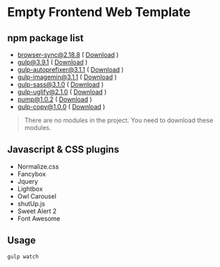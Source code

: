 # Empty Frontend Web Template

## npm package list

* browser-sync@2.18.8 ( [Download](https://www.npmjs.com/package/browser-sync) )
* gulp@3.9.1 ( [Download](https://www.npmjs.com/package/gulp) )
* gulp-autoprefixer@3.1.1 ( [Download](https://www.npmjs.com/package/autoprefixer) )
* gulp-imagemin@3.1.1 ( [Download](https://www.npmjs.com/package/gulp-imagemin) )
* gulp-sass@3.1.0 ( [Download](https://www.npmjs.com/package/gulp-sass) )
* gulp-uglify@2.1.0 ( [Download](https://www.npmjs.com/package/gulp-uglify) )
* pump@1.0.2 ( [Download](https://www.npmjs.com/package/pump) )
* gulp-copy@1.0.0 ( [Download](https://www.npmjs.com/package/gulp-copy) )
> There are no modules in the project. You need to download these modules.

## Javascript & CSS plugins
* Normalize.css
* Fancybox
* Jquery
* Lightbox
* Owl Carousel
* shutUp.js
* Sweet Alert 2
* Font Awesome
## Usage
    gulp watch
